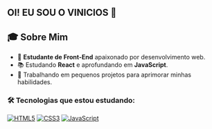 ## OI! EU SOU O VINICIOS 👋
## 🎓 Sobre Mim


- 🌱 **Estudante de Front-End** apaixonado por desenvolvimento web.
- 📚 Estudando **React** e aprofundando em **JavaScript**.
- 🚀 Trabalhando em pequenos projetos para aprimorar minhas habilidades.

### 🛠️ Tecnologias que estou estudando:
[![HTML5](https://img.shields.io/badge/HTML5-orange?style=for-the-badge&logo=html5&logoColor=white)](https://developer.mozilla.org/pt-BR/docs/Web/HTML)
[![CSS3](https://img.shields.io/badge/CSS3-blue?style=for-the-badge&logo=css3&logoColor=white)](https://developer.mozilla.org/pt-BR/docs/Web/CSS)
[![JavaScript](https://img.shields.io/badge/JavaScript-yellow?style=for-the-badge&logo=javascript&logoColor=white)](https://developer.mozilla.org/pt-BR/docs/Web/JavaScript)
